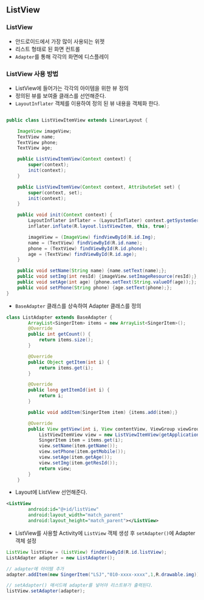 ## ListView
### ListView
* 안드로이드에서 가장 많이 사용되는 위젯
* 리스트 형태로 된 화면 컨트롤
* `Adapter`를 통해 각각의 화면에 디스플레이

### ListView 사용 방법
* ListView에 들어가는 각각의 아이템을 위한 뷰 정의
* 정의된 뷰를 보여줄 클래스를 선언해준다.
* `LayoutInflater` 객체를 이용하여 정의 된 뷰 내용을 객체화 한다.
```java

public class ListViewItemView extends LinearLayout {

    ImageView imageView;
    TextView name;
    TextView phone;
    TextView age;

    public ListViewItemView(Context context) {
        super(context);
        init(context);
    }

    public ListViewItemView(Context context, AttributeSet set) {
        super(context, set);
        init(context);
    }

    public void init(Context context) {
        LayoutInflater inflater = (LayoutInflater) context.getSystemService(Context.LAYOUT_INFLATER_SERVICE);
        inflater.inflate(R.layout.listViewItem, this, true);

        imageView = (ImageView) findViewById(R.id.Img);
        name = (TextView) findViewById(R.id.name);
        phone = (TextView) findViewById(R.id.phone);
        age = (TextView) findViewById(R.id.age);
    }

    public void setName(String name) {name.setText(name);};
    public void setImg(int resId) {imageView.setImageResource(resId);};
    public void setAge(int age) {phone.setText(String.valueOf(age));};
    public void setPhone(String phone) {age.setText(phone);};
}
```

* `BaseAdapter` 클래스를 상속하여 Adapter 클래스를 정의
```java
class ListAdapter extends BaseAdapter {
        ArrayList<SingerItem> items = new ArrayList<SingerItem>();
        @Override
        public int getCount() {
            return items.size();
        }

        @Override
        public Object getItem(int i) {
            return items.get(i);
        }

        @Override
        public long getItemId(int i) {
            return i;
        }

        public void addItem(SingerItem item) {items.add(item);}

        @Override
        public View getView(int i, View contentView, ViewGroup viewGroup) {
            ListViewItemView view = new ListViewItemView(getApplicationContext());
            SingerItem item = items.get(i);
            view.setName(item.getName());
            view.setPhone(item.getMobile());
            view.setAge(item.getAge());
            view.setImg(item.getResId());
            return view;
        }
    }
```  

* Layout에 ListView 선언해준다.
```xml
<ListView
        android:id="@+id/listView"
        android:layout_width="match_parent"
        android:layout_height="match_parent"></ListView>
```

* ListView를 사용할 Activity에 `ListView` 객체 생성 후 `setAdapter()`에 Adapter 객체 설정
```java
ListView listView = (ListView) findViewById(R.id.listView);
ListAdapter adapter = new ListAdapter();

// adapter에 아이템 추가
adapter.addItem(new SingerItem("LSJ","010-xxxx-xxxx",1,R.drawable.img));

// setAdapter() 매서드에 adapter를 넣어야 리스트뷰가 출력된다.
listView.setAdapter(adapter);
```
